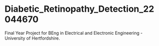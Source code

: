 # Diabetic_Retinopathy_Detection_22044670
Final Year Project for BEng in Electrical and Electronic Engineering - University of Hertfordshire.
